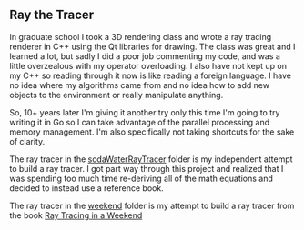 ## Ray the Tracer

In graduate school I took a 3D rendering class and wrote a ray tracing
renderer in C++ using the Qt libraries for drawing.  The class was
great and I learned a lot, but sadly I did a poor job commenting my
code, and was a little overzealous with my operator overloading.  I
also have not kept up on my C++ so reading through it now is like
reading a foreign language.  I have no idea where my algorithms came
from and no idea how to add new objects to the environment or really
manipulate anything.

So, 10+ years later I'm giving it another try only this time I'm going
to try writing it in Go so I can take advantage of the parallel
processing and memory management.  I'm also specifically not taking
shortcuts for the sake of clarity.

The ray tracer in the [sodaWaterRayTracer](sodaWaterRayTracer) folder 
is my independent attempt to build a ray tracer.  I got part way through 
this project and realized that I was spending too much time re-deriving 
all of the math equations and decided to instead use a reference book. 

The ray tracer in the [weekend](weekend) folder is my attempt to build a 
ray tracer from the book
[Ray Tracing in a Weekend](https://www.realtimerendering.com/raytracing/Ray%20Tracing%20in%20a%20Weekend.pdf)
